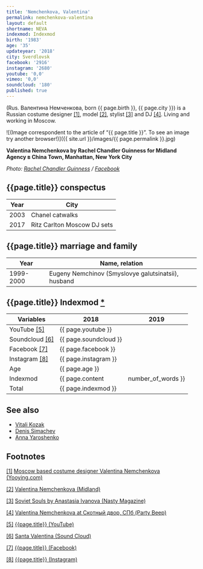 ```yaml
---
title: 'Nemchenkova, Valentina'
permalink: nemchenkova-valentina
layout: default
shortname: NEVA
indexmod: Indexmod
birth: '1983'
age: '35'
updateyear: '2018'
city: Sverdlovsk
facebook: '2916'
instagram: '2680'
youtube: '0,0'
vimeo: '0,0'
soundcloud: '180'
published: true
---
```


(Rus. Валентина Немченкова, born {{ page.birth }}, {{ page.city }}) is a Russian costume designer <span id="a1">[\[1\]](#f1)</span>, model <span id="a2">[\[2\]](#f2)</span>, stylist <span id="a3">[\[3\]](#f3)</span> and DJ <span id="a4">[\[4\]](#f4)</span>. Living and working in Moscow.

![(Image correspondent to the article of “{{ page.title }}”. To see an image try another browser!)]({{ site.url }}/images/{{ page.permalink }}.jpg)

**Valentina Nemchenkova by Rachel Chandler Guinness for Midland Agency в China Town, Manhattan, New York City**

*Photo: [Rachel Chandler Guinness](guinness-rachel-chandler) / [Facebook](https://www.facebook.com/photo.php?fbid=10211530962375381&set=a.1644315753467.84893.1404071175&type=3&theater)*

## {{page.title}} conspectus  

|Year|City|
|-|-|
|2003|Chanel catwalks|
|2017|Ritz Carlton Moscow DJ sets|

## {{page.title}} marriage and family  

|Year|Name, relation|
|-|-|
|1999-2000|Eugeny Nemchinov (Smyslovye galutsinatsii), husband|

## {{page.title}} Indexmod [*](indexmod)

|Variables|2018|2019|
|-|-|-|
|YouTube <span id="a5">[\[5\]](#f5)</span>|{{ page.youtube }}||
|Soundcloud <span id="a6">[\[6\]](#f6)</span>|{{ page.soundcloud }}||
|Facebook <span id="a7">[\[7\]](#f7)</span>|{{ page.facebook }}||
|Instagram <span id="a8">[\[8\]](#f8)</span>|{{ page.instagram }}||
|Age|{{ page.age }}||
|Indexmod|{{ page.content | number_of_words }}||
|Total|{{ page.indexmod }}||

## See also

+ [Vitali Kozak](kozak-vitali)
+ [Denis Simachev](simachev-denis)
+ [Anna Yaroshenko](yaroshenko-anna)

## Footnotes

[[1]](#a1) <span id="f1"></span> [Moscow based costume designer Valentina Nemchenkova (Yooying.com)](https://www.yooying.com/valentina.nemchenkova)

[[2]](#a2) <span id="f2"></span> [Valentina Nemchenkova (Midland)](http://midland.agency/)

[[3]](#a3) <span id="f3"></span> [Soviet Souls by Anastasia Ivanova (Nasty Magazine)](http://www.nastymagazine.com/fashion/soviet-souls-by-anastasia-ivanova/)

[[4]](#a4) <span id="f4"></span> [Valentina Nemchenkova at Скотный двор, СПб (Party Beep)](https://www.facebook.com/valentina.nemchenkova)

[[5]](#a5) <span id="f5"></span> [{{page.title}} (YouTube)](https://www.youtube.com/channel/UC6M17lpY_HsrWdlHsZlYOpw)

[[6]](#a6) <span id="f6"></span> [Santa Valentina (Sound Cloud)](https://soundcloud.com/santavalentina)

[[7]](#a7) <span id="f7"></span> [{{page.title}} (Facebook)](https://www.facebook.com/valentina.nemchenkova)

[[8]](#a8) <span id="f8"></span> [{{page.title}} (Instagram)](https://www.instagram.com/valentina.nemchenkova/?hl=en)
